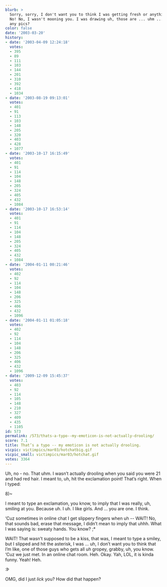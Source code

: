 ```yaml
---
blurb: >
  Sorry, sorry, I don't want you to think I was getting fresh or anything. (\_\|\_)
  No! No, I wasn't mooning you. I was drawing uh, those are ... uhm ... do you have
  any pics?
color: false
date: '2003-03-20'
history:
- date: '2003-04-09 12:24:18'
  votes:
  - 395
  - 89
  - 111
  - 103
  - 144
  - 201
  - 310
  - 392
  - 418
  - 1034
- date: '2003-08-19 09:13:01'
  votes:
  - 401
  - 91
  - 113
  - 103
  - 148
  - 205
  - 320
  - 403
  - 428
  - 1077
- date: '2003-10-17 16:15:49'
  votes:
  - 401
  - 91
  - 114
  - 104
  - 148
  - 205
  - 324
  - 405
  - 432
  - 1084
- date: '2003-10-17 16:53:14'
  votes:
  - 401
  - 91
  - 114
  - 104
  - 148
  - 205
  - 324
  - 405
  - 432
  - 1084
- date: '2004-01-11 00:21:46'
  votes:
  - 402
  - 92
  - 114
  - 104
  - 148
  - 206
  - 325
  - 406
  - 432
  - 1096
- date: '2004-01-11 01:05:18'
  votes:
  - 402
  - 92
  - 114
  - 104
  - 148
  - 206
  - 325
  - 406
  - 432
  - 1096
- date: '2009-12-09 15:45:37'
  votes:
  - 403
  - 92
  - 114
  - 105
  - 148
  - 210
  - 327
  - 409
  - 435
  - 1105
id: 573
permalink: /573/thats-a-typo--my-emoticon-is-not-actually-drooling/
score: 7.1
title: That’s a typo -- my emoticon is not actually drooling.
vicpic: victimpics/mar03/hotchatbig.gif
vicpic_small: victimpics/mar03/hotchat.gif
votes: 3364
---
```


Uh, no - no. That uhm. I wasn’t actually drooling when you said you were
21 and had red hair. I meant to, uh, hit the exclamation point! That’s
right. When I typed:

8)~

I meant to type an exclamation, you know, to imply that I was really,
uh, smiling at you. Because uh. I uh. I like girls. And ... you are one.
I think.

‘Cuz sometimes in online chat I get slippery fingers when uh -- WAIT!
No, that sounds bad, erase that message, I didn’t mean to imply that
uhhh. What I was saying is: sweaty hands. You know? ;\*

WAIT! That wasn’t supposed to be a kiss, that was, I meant to type a
smiley, but I slipped and hit the asterisk, I was ... uh, I don’t want
you to think that I’m like, one of those guys who gets all uh gropey,
grabby, uh, you know. ‘Cuz we just met. In an online chat room. Heh.
Okay. Yah, LOL, it is kinda funny. Yeah! Heh.

:Þ

OMG, did I just *lick* you? How did that happen?
